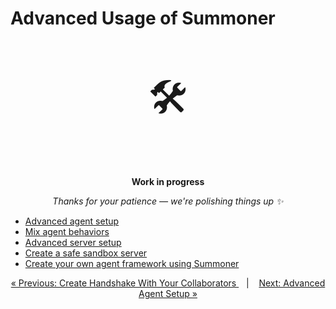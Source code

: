 # Advanced Usage of Summoner

<p align="center" style="font-size: 64px;">🛠️</p>
<p align="center">
  <strong>Work in progress</strong>
</p>
<p align="center">
  <em>Thanks for your patience — we're polishing things up ✨</em>
</p>



- [Advanced agent setup](agent_setup.md)
- [Mix agent behaviors](merge.md)
- [Advanced server setup](server_setup.md)
- [Create a safe sandbox server](sandbox.md)
- [Create your own agent framework using Summoner](agent_framework.md)


<!-- Purpose of this page: Addresses business-level implementations like what summoner proposes through its extra features, serivces and events -->

<p align="center">
  <a href="../howtos/proto/handshakes.md">&laquo; Previous: Create Handshake With Your Collaborators </a> &nbsp;&nbsp;&nbsp;|&nbsp;&nbsp;&nbsp; <a href="agent_setup.md">Next: Advanced Agent Setup &raquo;</a>
</p>